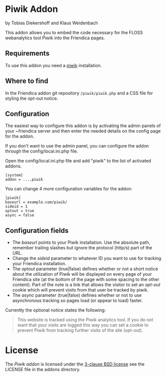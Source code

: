 Piwik Addon
============

by Tobias Diekershoff and Klaus Weidenbach

This addon allows you to embed the code necessary for the FLOSS webanalytics
tool Piwik into the Friendica pages.

Requirements
------------

To use this addon you need a [piwik](http://piwik.org/) installation.

Where to find
-------------

In the Friendica addon git repository `/piwik/piwik.php` and a CSS file for
styling the opt-out notice.

Configuration
-------------

The easiest way to configure this addon is by activating the admin panels of
your ~friendica server and then enter the needed details on the config page
for the addon.

If you don't want to use the admin panel, you can configure the addon through
the config/local.ini.php file.

Open the config/local.ini.php file and add "piwik" to the list of activated addons.

    [system]
	addon = ...,piwik

You can change 4 more configuration variables for the addon:

    [piwik]
	baseurl = example.com/piwik/
    sideid = 1
    optout = true
    async = false

Configuration fields
---------------------

* The *baseurl* points to your Piwik installation. Use the absolute path,
remember trailing slashes but ignore the protocol (http/s) part of the URL.
* Change the *sideid* parameter to whatever ID you want to use for tracking your
Friendica installation.
* The *optout* parameter (true|false) defines whether or
not a short notice about the utilization of Piwik will be displayed on every
page of your Friendica site (at the bottom of the page with some spacing to the
other content). Part of the note is a link that allows the visitor to set an
_opt-out_ cookie which will prevent visits from that user be tracked by piwik.
* The *async* parameter (true|false) defines whether or not to use asynchronous
tracking so pages load (or appear to load) faster.

Currently the optional notice states the following:

>    This website is tracked using the Piwik analytics tool. If you do not want
>    that your visits are logged this way you can set a cookie to prevent Piwik
>    from tracking further visits of the site (opt-out).

License
=======

The _Piwik addon_ is licensed under the [3-clause BSD license][3] see the
LICENSE file in the addons directory.

[3]: http://opensource.org/licenses/BSD-3-Clause

